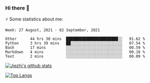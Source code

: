 ### Hi there 👋

⚡ Some statistics about me:


<!--START_SECTION:waka-->
```text
Week: 27 August, 2021 - 02 September, 2021

Other      44 hrs 30 mins  ███████████████████████░░   91.62 % 
Python     3 hrs 39 mins   ██░░░░░░░░░░░░░░░░░░░░░░░   07.54 % 
Bash       17 mins         ░░░░░░░░░░░░░░░░░░░░░░░░░   00.59 % 
Markdown   4 mins          ░░░░░░░░░░░░░░░░░░░░░░░░░   00.16 % 
Text       2 mins          ░░░░░░░░░░░░░░░░░░░░░░░░░   00.09 % 
```
<!--END_SECTION:waka-->





[![Jiezhi's github stats](https://github-readme-stats.vercel.app/api?username=Jiezhi&show_icons=true)](https://github.com/Jiezhi/github-readme-stats)

[![Top Langs](https://github-readme-stats.vercel.app/api/top-langs/?username=Jiezhi&hide=javascript,html)](https://github.com/Jiezhi/github-readme-stats)
<!--
**Jiezhi/Jiezhi** is a ✨ _special_ ✨ repository because its `README.md` (this file) appears on your GitHub profile.

Here are some ideas to get you started:

- 🔭 I’m currently working on ...
- 🌱 I’m currently learning ...
- 👯 I’m looking to collaborate on ...
- 🤔 I’m looking for help with ...
- 💬 Ask me about ...
- 📫 How to reach me: ...
- 😄 Pronouns: ...
- ⚡ Fun fact: ...
-->

